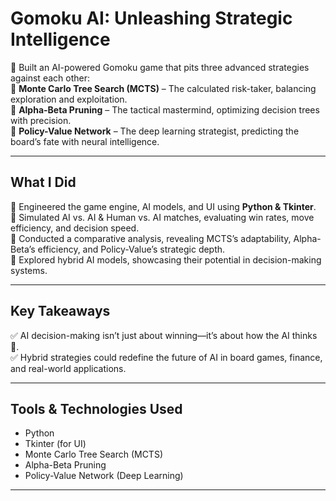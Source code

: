 # Gomoku AI: Unleashing Strategic Intelligence

🚀 Built an AI-powered Gomoku game that pits three advanced strategies against each other:  
🔹 **Monte Carlo Tree Search (MCTS)** – The calculated risk-taker, balancing exploration and exploitation.  
🔹 **Alpha-Beta Pruning** – The tactical mastermind, optimizing decision trees with precision.  
🔹 **Policy-Value Network** – The deep learning strategist, predicting the board’s fate with neural intelligence.  

---

## **What I Did**  
🔹 Engineered the game engine, AI models, and UI using **Python & Tkinter**.  
🔹 Simulated AI vs. AI & Human vs. AI matches, evaluating win rates, move efficiency, and decision speed.  
🔹 Conducted a comparative analysis, revealing MCTS’s adaptability, Alpha-Beta’s efficiency, and Policy-Value’s strategic depth.  
🔹 Explored hybrid AI models, showcasing their potential in decision-making systems.  

---

## **Key Takeaways**  
✅ AI decision-making isn’t just about winning—it’s about how the AI thinks 🤖.  
✅ Hybrid strategies could redefine the future of AI in board games, finance, and real-world applications.  

---

## **Tools & Technologies Used**  
- Python  
- Tkinter (for UI)  
- Monte Carlo Tree Search (MCTS)  
- Alpha-Beta Pruning  
- Policy-Value Network (Deep Learning)  

---
